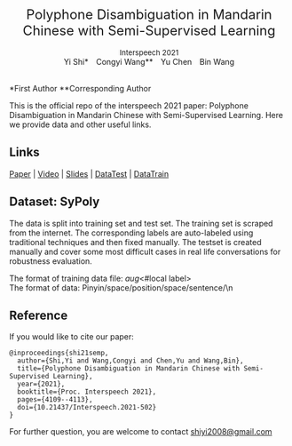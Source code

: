 <div align='center' ><font size='5'>Polyphone Disambiguation in Mandarin Chinese with Semi-Supervised Learning</font></div>&nbsp;


<div align='center' ><font size='2'>Interspeech 2021</font></div>


<div align='center' >Yi&nbsp;Shi*&emsp;Congyi&nbsp;Wang**&emsp;Yu&nbsp;Chen&emsp;Bin&nbsp;Wang</div>&nbsp;

\*First Author \**Corresponding Author

This is the official repo of the interspeech 2021 paper: Polyphone Disambiguation in Mandarin Chinese with Semi-Supervised Learning. Here we provide data and other useful links.

Links
--------

[Paper](https://www.isca-speech.org/archive/interspeech_2021/shi21d_interspeech.html "paper link")&nbsp;|&nbsp;[Video](https://www.youtube.com/watch?v=NTKiiesM8xY "video link")&nbsp;|&nbsp;[Slides](https://drive.google.com/file/d/1lw-d7wbtpt5rzGLdZyI9vQjvtTbh7SQ7/view?usp=sharing)&nbsp;|&nbsp;[DataTest](https://drive.google.com/drive/folders/1pIijtCDfdNzgS5lWHnN3TX_Nrbsa2rwi?usp=sharing)&nbsp;|&nbsp;[DataTrain](https://drive.google.com/drive/folders/1ncEnpttZNxmNMXsQSmytgrK1_2wKujkX?usp=sharing)

Dataset: SyPoly
--------
The data is split into training set and test set. The training set is scraped from the internet. The corresponding labels are auto-labeled using traditional techniques and then fixed manually. The testset is created manually and cover some most difficult cases in real life conversations for robustness evaluation.  

The format of training data file: <Char>_aug_<#local label>   
The format of data: Pinyin/space/position/space/sentence/\n 

Reference
---------

If you would like to cite our paper:

    @inproceedings{shi21semp,
      author={Shi,Yi and Wang,Congyi and Chen,Yu and Wang,Bin},
      title={Polyphone Disambiguation in Mandarin Chinese with Semi-Supervised Learning},
      year={2021},
      booktitle={Proc. Interspeech 2021},
      pages={4109--4113},
      doi={10.21437/Interspeech.2021-502}
    }

For further question, you are welcome to contact shiyi2008@gmail.com 
